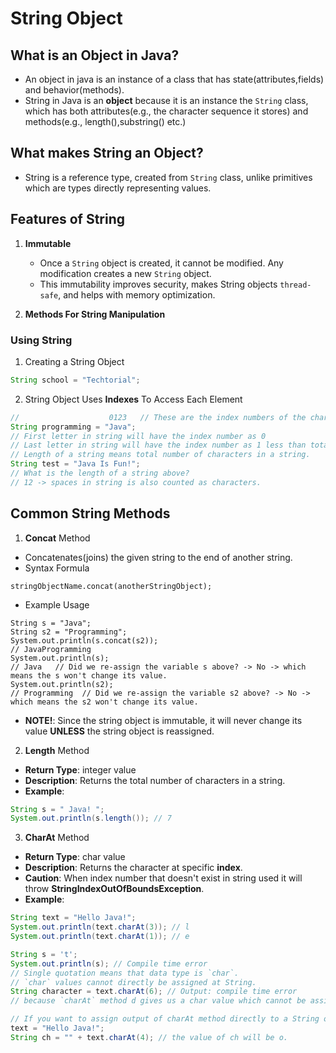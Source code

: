 # String Object

## What is an Object in Java? 
- An object in java is an instance of a class that has state(attributes,fields) and behavior(methods).
- String in Java is an **object** because it is an instance the `String` class, which has both
attributes(e.g., the character sequence it stores) and methods(e.g., length(),substring() etc.)

## What makes String an Object? 
- String is a reference type, created from `String` class, unlike primitives which are types directly 
representing values. 

## Features of String
1. **Immutable**
    * Once a `String` object is created, it cannot be modified. Any modification creates a new `String` object.
    * This immutability improves security, makes String objects `thread-safe`, and helps with memory optimization. 
   
2. **Methods For String Manipulation**
 
### Using String
1. Creating a String Object
```java
String school = "Techtorial"; 
```
2. String Object Uses **Indexes** To Access Each Element 
```java
//                    0123   // These are the index numbers of the characters.
String programming = "Java"; 
// First letter in string will have the index number as 0
// Last letter in string will have the index number as 1 less than total length of a string.
// Length of a string means total number of characters in a string.
String test = "Java Is Fun!";
// What is the length of a string above? 
// 12 -> spaces in string is also counted as characters.
```
## Common String Methods
1. **Concat** Method
* Concatenates(joins) the given string to the end of another string.
* Syntax Formula
```
stringObjectName.concat(anotherStringObject);
```
* Example Usage
```
String s = "Java";
String s2 = "Programming";
System.out.println(s.concat(s2));
// JavaProgramming
System.out.println(s);
// Java   // Did we re-assign the variable s above? -> No -> which means the s won't change its value.
System.out.println(s2);
// Programming  // Did we re-assign the variable s2 above? -> No -> which means the s2 won't change its value.
```
* **NOTE!**: Since the string object is immutable, it will never change its value **UNLESS** the string object 
is reassigned.

2. **Length** Method
* **Return Type**: integer value
* **Description**: Returns the total number of characters in a string. 
* **Example**:
```java
String s = " Java! ";
System.out.println(s.length()); // 7
```

3. **CharAt** Method
* **Return Type**: char value
* **Description**: Returns the character at specific **index**. 
* **Caution**: When index number that doesn't exist in string used it will throw
**StringIndexOutOfBoundsException**. 
* **Example**:
``` java
String text = "Hello Java!";
System.out.println(text.charAt(3)); // l
System.out.println(text.charAt(1)); // e

String s = 't';
System.out.println(s); // Compile time error
// Single quotation means that data type is `char`.
// `char` values cannot directly be assigned at String.
String character = text.charAt(6); // Output: compile time error
// because `charAt` method d gives us a char value which cannot be assigned String directly. 

// If you want to assign output of charAt method directly to a String object, you can add to empty string. 
text = "Hello Java!";
String ch = "" + text.charAt(4); // the value of ch will be o.



```









